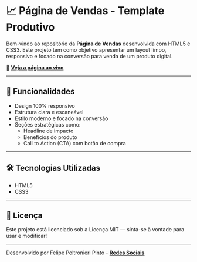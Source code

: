 # 📈 Página de Vendas - Template Produtivo

Bem-vindo ao repositório da **Página de Vendas** desenvolvida com HTML5 e CSS3. Este projeto tem como objetivo apresentar um layout limpo, responsivo e focado na conversão para venda de um produto digital.

🔗 **[Veja a página ao vivo](https://felipepolt.github.io/Pagina-de-Vendas/)**

---

## 🚀 Funcionalidades

- Design 100% responsivo
- Estrutura clara e escaneável
- Estilo moderno e focado na conversão
- Seções estratégicas como:
  - Headline de impacto
  - Benefícios do produto
  - Call to Action (CTA) com botão de compra

---

## 🛠️ Tecnologias Utilizadas

- HTML5
- CSS3 

---

## 📄 Licença
Este projeto está licenciado sob a Licença MIT — sinta-se à vontade para usar e modificar!

---

Desenvolvido por Felipe Poltronieri Pinto - **[Redes Sociais](https://bio.site/poltporai)** 


